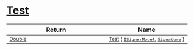 # [Test](./DtwClassifier-100663859.md)



| Return | Name | 
| --- | --- | 
| <sub>[Double](https://docs.microsoft.com/en-us/dotnet/api/System.Double)</sub><img width=200/>| <sub>[Test](./DtwClassifier-100663859.md) ( [`ISignerModel`](./../../../Pipeline/ISignerModel.md), [`Signature`](./../../../Signature.md) )</sub>| <br>


